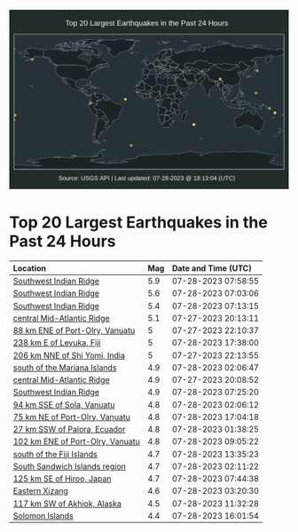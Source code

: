![Map](./map.png)

# Top 20 Largest Earthquakes in the Past 24 Hours

| Location | Mag | Date and Time (UTC) |
|:---|:---|:---|
| [Southwest Indian Ridge](https://earthquake.usgs.gov/earthquakes/eventpage/us6000kw3z) | 5.9 | 07-28-2023 07:58:55 |
| [Southwest Indian Ridge](https://earthquake.usgs.gov/earthquakes/eventpage/us6000kw2w) | 5.6 | 07-28-2023 07:03:06 |
| [Southwest Indian Ridge](https://earthquake.usgs.gov/earthquakes/eventpage/us6000kw2y) | 5.4 | 07-28-2023 07:13:15 |
| [central Mid-Atlantic Ridge](https://earthquake.usgs.gov/earthquakes/eventpage/us6000kw09) | 5.1 | 07-27-2023 20:13:11 |
| [88 km ENE of Port-Olry, Vanuatu](https://earthquake.usgs.gov/earthquakes/eventpage/us6000kw0t) | 5 | 07-27-2023 22:10:37 |
| [238 km E of Levuka, Fiji](https://earthquake.usgs.gov/earthquakes/eventpage/us6000kw9k) | 5 | 07-28-2023 17:38:00 |
| [206 km NNE of Shi Yomi, India](https://earthquake.usgs.gov/earthquakes/eventpage/us6000kw0u) | 5 | 07-27-2023 22:13:55 |
| [south of the Mariana Islands](https://earthquake.usgs.gov/earthquakes/eventpage/us6000kw1y) | 4.9 | 07-28-2023 02:06:47 |
| [central Mid-Atlantic Ridge](https://earthquake.usgs.gov/earthquakes/eventpage/us6000kw0e) | 4.9 | 07-27-2023 20:08:52 |
| [Southwest Indian Ridge](https://earthquake.usgs.gov/earthquakes/eventpage/us6000kw3w) | 4.9 | 07-28-2023 07:25:20 |
| [94 km SSE of Sola, Vanuatu](https://earthquake.usgs.gov/earthquakes/eventpage/us6000kw1s) | 4.8 | 07-28-2023 02:06:12 |
| [75 km NE of Port-Olry, Vanuatu](https://earthquake.usgs.gov/earthquakes/eventpage/us6000kw99) | 4.8 | 07-28-2023 17:04:18 |
| [27 km SSW of Palora, Ecuador](https://earthquake.usgs.gov/earthquakes/eventpage/us6000kw1l) | 4.8 | 07-28-2023 01:38:25 |
| [102 km ENE of Port-Olry, Vanuatu](https://earthquake.usgs.gov/earthquakes/eventpage/us6000kw5n) | 4.8 | 07-28-2023 09:05:22 |
| [south of the Fiji Islands](https://earthquake.usgs.gov/earthquakes/eventpage/us6000kw7h) | 4.7 | 07-28-2023 13:35:23 |
| [South Sandwich Islands region](https://earthquake.usgs.gov/earthquakes/eventpage/us6000kw1v) | 4.7 | 07-28-2023 02:11:22 |
| [125 km SE of Hiroo, Japan](https://earthquake.usgs.gov/earthquakes/eventpage/us6000kw3q) | 4.7 | 07-28-2023 07:44:38 |
| [Eastern Xizang](https://earthquake.usgs.gov/earthquakes/eventpage/us6000kw25) | 4.6 | 07-28-2023 03:20:30 |
| [117 km SW of Akhiok, Alaska](https://earthquake.usgs.gov/earthquakes/eventpage/ak0239lu27ma) | 4.5 | 07-28-2023 11:32:28 |
| [Solomon Islands](https://earthquake.usgs.gov/earthquakes/eventpage/us6000kw90) | 4.4 | 07-28-2023 16:01:54 |
